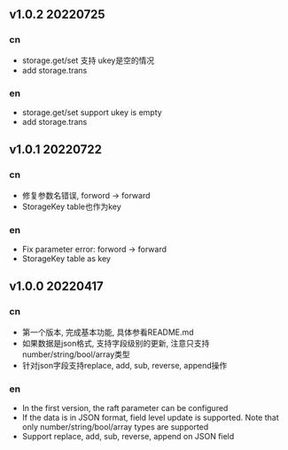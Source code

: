 

## v1.0.2 20220725

### cn
- storage.get/set 支持 ukey是空的情况
- add storage.trans
### en
- storage.get/set support ukey is empty
- add storage.trans


## v1.0.1 20220722

### cn
- 修复参数名错误, forword -> forward
- StorageKey table也作为key
### en
- Fix parameter error: forword -> forward
- StorageKey table as key

## v1.0.0 20220417

### cn
- 第一个版本, 完成基本功能, 具体参看README.md
- 如果数据是json格式, 支持字段级别的更新, 注意只支持number/string/bool/array类型
- 针对json字段支持replace, add, sub, reverse, append操作

### en
- In the first version, the raft parameter can be configured
- If the data is in JSON format, field level update is supported. Note that only number/string/bool/array types are supported
- Support replace, add, sub, reverse, append on JSON field
 


